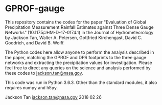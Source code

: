 # GPROF-gauge

This repository contains the codes for the paper "Evaluation of Global Precipitation Measurement Rainfall Estimates against Three Dense Gauge Networks" (10.1175/JHM-D-17-0174.1) in the Journal of Hydrometeorology by Jackson Tan, Walter A. Petersen, Gottfried Kirchengast, David C. Goodrich, and David B. Wolff.

The Python codes here allow anyone to perform the analysis described in the paper, matching the GPROF and DPR footprints to the three gauge networks and extracting the precipitation values for investigation. Please feel free to direct any queries on the science and analysis performed by these codes to jackson.tan@nasa.gov.

This code was run in Python 3.6.3. Other than the standard modules, it also requires numpy and h5py.

Jackson Tan
jackson.tan@nasa.gov
2018 02 26
